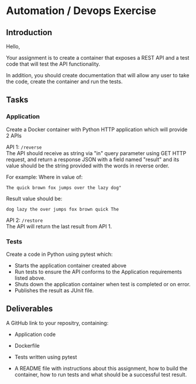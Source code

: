 # Automation / Devops Exercise

## Introduction

Hello, 

Your assignment is to create a container that exposes a REST API and a test code that will test the API functionality.

In addition, you should create documentation that will allow any user to take the code, create the container and run the tests.

## Tasks

### Application
Create a Docker container with Python HTTP application which will provide 2 APIs 

API 1: `/reverse`  
The API should receive as string via "in" query parameter using GET HTTP request, and return a response JSON with a field named "result" and its value should be the string provided with the words in reverse order.

For example:
Where in value of:
```
The quick brown fox jumps over the lazy dog"
```
Result value should be:
```
dog lazy the over jumps fox brown quick The
```

API 2: `/restore`  
The API will return the last result from API 1.

### Tests
Create a code in Python using pytest which:
* Starts the application container created above
* Run tests to ensure the API conforms to the Application requirements listed above.
* Shuts down the application container when test is completed or on error.
* Publishes the result as JUnit file.

## Deliverables
A GitHub link to your repositry, containing:

* Application code

* Dockerfile

* Tests written using pytest

* A README file with instructions about this assignment, how to build the container, how to run tests and what should be a successful test result.


